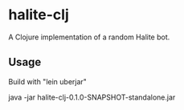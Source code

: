 # halite-clj

A Clojure implementation of a random Halite bot.

## Usage

Build with "lein uberjar"

java -jar halite-clj-0.1.0-SNAPSHOT-standalone.jar
